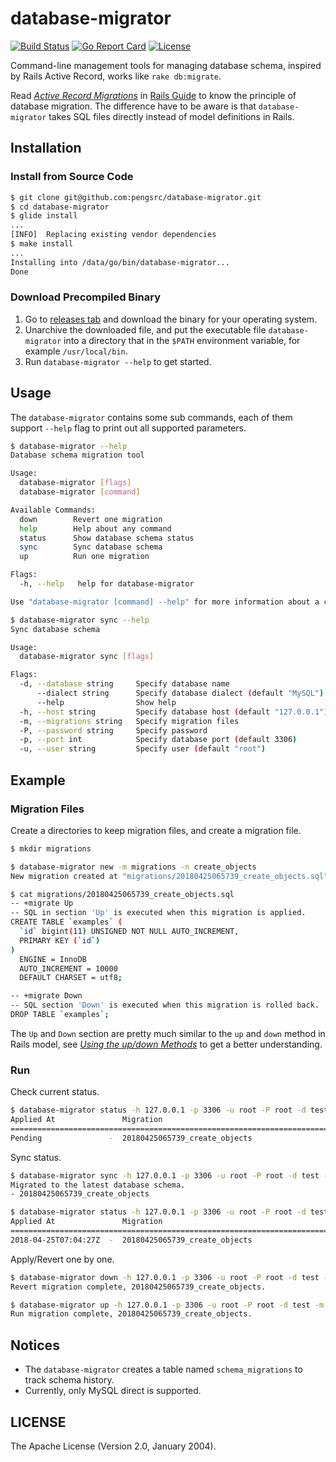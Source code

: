 # database-migrator

[![Build Status](https://travis-ci.org/pengsrc/database-migrator.svg?branch=master)](https://travis-ci.org/pengsrc/database-migrator)
[![Go Report Card](https://goreportcard.com/badge/github.com/pengsrc/database-migrator)](https://goreportcard.com/report/github.com/pengsrc/database-migrator)
[![License](http://img.shields.io/badge/license-apache%20v2-blue.svg)](https://github.com/pengsrc/database-migrator/blob/master/LICENSE)

Command-line management tools for managing database schema, inspired by Rails Active Record, works like `rake db:migrate`.

Read [_Active Record Migrations_](http://guides.rubyonrails.org/active_record_migrations.html) in [Rails Guide](http://guides.rubyonrails.org) to know the principle of database migration. The difference have to be aware is that `database-migrator` takes SQL files directly instead of model definitions in Rails.

## Installation

### Install from Source Code

``` bash
$ git clone git@github.com:pengsrc/database-migrator.git
$ cd database-migrator
$ glide install
...
[INFO]	Replacing existing vendor dependencies
$ make install
...
Installing into /data/go/bin/database-migrator...
Done
```

### Download Precompiled Binary

1. Go to [releases tab](https://github.com/pengsrc/database-migrator/releases) and download the binary for your operating system.
2. Unarchive the downloaded file, and put the executable file `database-migrator` into a directory that in the `$PATH` environment variable, for example `/usr/local/bin`.
3. Run `database-migrator --help` to get started.

## Usage

The `database-migrator` contains some sub commands, each of them support `--help` flag to print out all supported parameters.

``` Bash
$ database-migrator --help
Database schema migration tool

Usage:
  database-migrator [flags]
  database-migrator [command]

Available Commands:
  down        Revert one migration
  help        Help about any command
  status      Show database schema status
  sync        Sync database schema
  up          Run one migration

Flags:
  -h, --help   help for database-migrator

Use "database-migrator [command] --help" for more information about a command.
```

``` Bash
$ database-migrator sync --help
Sync database schema

Usage:
  database-migrator sync [flags]

Flags:
  -d, --database string     Specify database name
      --dialect string      Specify database dialect (default "MySQL")
      --help                Show help
  -h, --host string         Specify database host (default "127.0.0.1")
  -m, --migrations string   Specify migration files
  -P, --password string     Specify password
  -p, --port int            Specify database port (default 3306)
  -u, --user string         Specify user (default "root")
```

## Example

### Migration Files

Create a directories to keep migration files, and create a migration file.

``` Bash
$ mkdir migrations

$ database-migrator new -m migrations -n create_objects
New migration created at "migrations/20180425065739_create_objects.sql".

$ cat migrations/20180425065739_create_objects.sql
-- +migrate Up
-- SQL in section 'Up' is executed when this migration is applied.
CREATE TABLE `examples` (
  `id` bigint(11) UNSIGNED NOT NULL AUTO_INCREMENT,
  PRIMARY KEY (`id`)
)
  ENGINE = InnoDB
  AUTO_INCREMENT = 10000
  DEFAULT CHARSET = utf8;

-- +migrate Down
-- SQL section 'Down' is executed when this migration is rolled back.
DROP TABLE `examples`;
```

The `Up` and `Down` section are pretty much similar to the `up` and `down` method in Rails model, see [_Using the up/down Methods_](http://guides.rubyonrails.org/active_record_migrations.html#using-the-up-down-methods) to get a better understanding.

### Run

Check current status.

``` Bash
$ database-migrator status -h 127.0.0.1 -p 3306 -u root -P root -d test -m migrations
Applied At               Migration
================================================================================
Pending               -  20180425065739_create_objects
```

Sync status.

``` Bash
$ database-migrator sync -h 127.0.0.1 -p 3306 -u root -P root -d test -m migrations
Migrated to the latest database schema.
- 20180425065739_create_objects

$ database-migrator status -h 127.0.0.1 -p 3306 -u root -P root -d test -m migrations
Applied At               Migration
================================================================================
2018-04-25T07:04:27Z  -  20180425065739_create_objects
```

Apply/Revert one by one.

``` Bash
$ database-migrator down -h 127.0.0.1 -p 3306 -u root -P root -d test -m migrations
Revert migration complete, 20180425065739_create_objects.

$ database-migrator up -h 127.0.0.1 -p 3306 -u root -P root -d test -m migrations
Run migration complete, 20180425065739_create_objects.
```

## Notices

- The `database-migrator` creates a table named `schema_migrations` to track schema history.
- Currently, only MySQL direct is supported.

## LICENSE

The Apache License (Version 2.0, January 2004).
